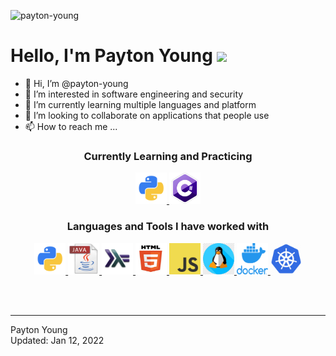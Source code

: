 <p align="left"> <img src="https://komarev.com/ghpvc/?username=payton-young&label=Profile%20views&color=red&style=plastic" alt="payton-young" /> </p>
<h1>Hello, I'm Payton Young <img src="https://github.com/TheDudeThatCode/TheDudeThatCode/blob/master/Assets/Hi.gif" width="38px"> </h1>

- 👋 Hi, I’m @payton-young
- 👀 I’m interested in software engineering and security
- 🌱 I’m currently learning multiple languages and platform
- 💞️ I’m looking to collaborate on applications that people use
- 📫 How to reach me ...

<h3 align="center"> Currently Learning and Practicing</h3>
  <p align = "center">
    <a href="https://www.python.org/" target="_blank" rel="noreferror"> <img src="assets/python.png" alt="python3" width="50" height="50" /> </a>
    <a href="https://docs.microsoft.com/en-us/dotnet/csharp/" target="_blank" rel="noreferror"> <img src="assets/csharp.png" alt="csharp" width="50" height="50" /> </a>
  </p>

<h3 align="center">Languages and Tools I have worked with</h3>
  <p align="center">
    <a href="https://www.python.org/" target="_blank" rel="noreferror"> <img src = "assets/python.png" alt="python3" width="50" height="50" /> </a>
    <a href="https://www.oracle.com/java/" target="_blank" rel="noreferror"> <img src = "assets/java.png" alt="java" width="50" height="50" /> </a>
    <a href="https://www.haskell.org/" target="_blank" rel="noreferror"> <img src = "assets/haskell.png" alt="haskell" width="50" height="50" /> </a>
    <a href="https://html.com/html5/" target="_blank" rel="noreferror"> <img src = "assets/html5.jpg" alt="html5" width="50" height="50" /> </a>
    <a href="https://developer.mozilla.org/en-US/docs/Web/javascript" target="_blank" rel="noreferror"> <img src = "assets/javascript.png" alt="javascript" width="50" height="50" /> </a>
    <a href="https://www.linux.org/" target="_blank" rel="noreferror"> <img src = "assets/tux.jpg" alt="Linux" width="50" height="50" /> </a>
    <a href="https://docs.docker.com/" target="_blank" rel="noreferror"> <img src = "assets/docker.png" alt="dockerdocs" width="50" height="50" /> </a>
    <a href="https://kubernetes.io/docs/home/" target="_blank" rel="noreferror"> <img src = "assets/kubernetes.png" alt="kubernetes" width="50" height="50" /> </a>
  </p>

<!---
<p align='left'>
  <img src = "https://github-readme-stats.payton-young.vercel.app/api?username=payton-young&bg_color=-45,25132E,DC0D4A,61A9A6,C5D6B5,98BE85&title_color=C197D2&text_color=ffffff&hide_border=true&show_icons=true&count_private=true" alt="GitHub Status" />
this needs an extra step or two to make right
</p>
--->

<br><br>

<!---
payton-young/payton-young is a ✨ special ✨ repository because its `README.md` (this file) appears on your GitHub profile.
You can click the Preview link to take a look at your changes.
--->
-----

Payton Young <br>
Updated: Jan 12, 2022

